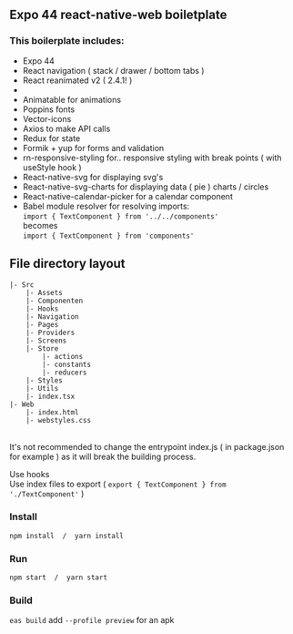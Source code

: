 
## Expo 44 react-native-web boiletplate


### This boilerplate includes:
- Expo 44
- React navigation ( stack / drawer / bottom tabs )
- React reanimated v2 ( 2.4.1! )
- 
- Animatable for animations
- Poppins fonts
- Vector-icons
- Axios to make API calls
- Redux for state
- Formik + yup for forms and validation
- rn-responsive-styling for.. responsive styling with break points ( with useStyle hook )
- React-native-svg for displaying svg's
- React-native-svg-charts for displaying data ( pie ) charts / circles
- React-native-calendar-picker for a calendar component
- Babel module resolver for resolving imports:<br>
    ```import { TextComponent } from '../../components'```<br>
    becomes<br>
    ```import { TextComponent } from 'components'```


## File directory layout
```
|- Src
    |- Assets
    |- Componenten
    |- Hooks     
    |- Navigation
    |- Pages
    |- Providers
    |- Screens
    |- Store
        |- actions
        |- constants
        |- reducers
    |- Styles
    |- Utils
    |- index.tsx
|- Web
    |- index.html
    |- webstyles.css
```
  
<br>
It's not recommended to change the entrypoint index.js ( in package.json for example ) as it will break the building process.
  
Use hooks<br>
Use index files to export ( ```export { TextComponent } from './TextComponent'``` )
  
  

### Install
```npm install  /  yarn install```  

### Run
```npm start  /  yarn start```

### Build
```eas build``` add ```--profile preview``` for an apk
